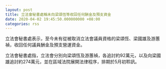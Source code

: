 ```yaml
---
layout: post
title: 立法會秘書處稱未向梁頌恆等收回任何酬金及預支資金
date: 2020-04-02 19:45:50.000000000 +08:00
categories: rss
---
```


立法會秘書處表示，至今未有從被取消立法會議員資格的梁頌恆、梁國雄及游蕙禎，收回任何議員酬金及預支營運資金。

立法會秘書處指，立法會分別向梁頌恆及游蕙禎，各追討約92萬元，以及向梁國雄追討約274萬元，並在區域法院展開法律程序，排期於5月初聆訊。
